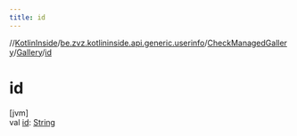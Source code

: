 ```yaml
---
title: id
---
```

//[KotlinInside](../../../../index.html)/[be.zvz.kotlininside.api.generic.userinfo](../../index.html)/[CheckManagedGallery](../index.html)/[Gallery](index.html)/[id](id.html)



# id



[jvm]\
val [id](id.html): [String](https://kotlinlang.org/api/latest/jvm/stdlib/kotlin/-string/index.html)




